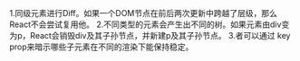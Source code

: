  1.同级元素进行Diff。如果一个DOM节点在前后两次更新中跨越了层级，那么React不会尝试复用他。
 2.不同类型的元素会产生出不同的树。如果元素由div变为p，React会销毁div及其子孙节点，并新建p及其子孙节点。
 3.者可以通过 key prop来暗示哪些子元素在不同的渲染下能保持稳定。
